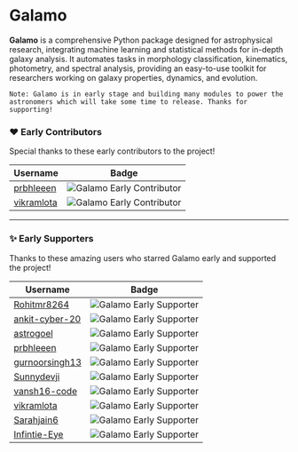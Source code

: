 # Galamo
**Galamo** is a comprehensive Python package designed for astrophysical research, integrating machine learning and statistical methods for in-depth galaxy analysis. It automates tasks in morphology classification, kinematics, photometry, and spectral analysis, providing an easy-to-use toolkit for researchers working on galaxy properties, dynamics, and evolution.

`Note: Galamo is in early stage and building many modules to power the astronomers which will take some time to release. Thanks for supporting!`

### ❤️ Early Contributors

Special thanks to these early contributors to the project!

| Username            | Badge                                      |
|---------------------|--------------------------------------------|
| [prbhleeen](https://github.com/prbhleeen)             | ![Galamo Early Contributor](https://img.shields.io/badge/Galamo-Early%20Contributor-red) |
| [vikramlota](https://github.com/vikramlota)           | ![Galamo Early Contributor](https://img.shields.io/badge/Galamo-Early%20Contributor-red) |

---

### ✨ Early Supporters

Thanks to these amazing users who starred Galamo early and supported the project!

| Username            | Badge                                      |
|---------------------|--------------------------------------------|
| [Rohitmr8264](https://github.com/Rohitmr8264)       | ![Galamo Early Supporter](https://img.shields.io/badge/Galamo-Early%20Supporter-purple) |
| [ankit-cyber-20](https://github.com/ankit-cyber-20) | ![Galamo Early Supporter](https://img.shields.io/badge/Galamo-Early%20Supporter-purple) |
| [astrogoel](https://github.com/astrogoel)             | ![Galamo Early Supporter](https://img.shields.io/badge/Galamo-Early%20Supporter-purple) |
| [prbhleeen](https://github.com/prbhleeen)             | ![Galamo Early Supporter](https://img.shields.io/badge/Galamo-Early%20Supporter-purple) |
| [gurnoorsingh13](https://github.com/gurnoorsingh13)   | ![Galamo Early Supporter](https://img.shields.io/badge/Galamo-Early%20Supporter-purple) |
| [Sunnydevji](https://github.com/Sunnydevji)           | ![Galamo Early Supporter](https://img.shields.io/badge/Galamo-Early%20Supporter-purple) |
| [vansh16-code](https://github.com/vansh16-code)       | ![Galamo Early Supporter](https://img.shields.io/badge/Galamo-Early%20Supporter-purple) |
| [vikramlota](https://github.com/vikramlota)           | ![Galamo Early Supporter](https://img.shields.io/badge/Galamo-Early%20Supporter-purple) |
| [Sarahjain6](https://github.com/Sarahjain6)           | ![Galamo Early Supporter](https://img.shields.io/badge/Galamo-Early%20Supporter-purple) |
| [Infintie-Eye](https://github.com/Infintie-Eye)       | ![Galamo Early Supporter](https://img.shields.io/badge/Galamo-Early%20Supporter-purple) |
